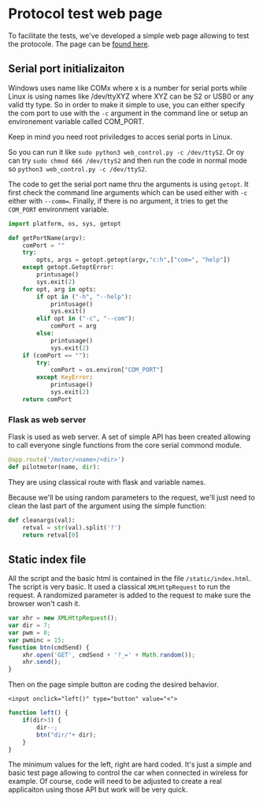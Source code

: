 # Protocol test web page

To facilitate the tests, we've developed a simple web page allowing to test the protocole. The page can be [found here](web_control.py).

## Serial port initializaiton

Windows uses name like COMx where x is a number for serial ports while Linux is using names like /dev/ttyXYZ where XYZ can be S2 or USB0 or any valid tty type. So in order to make it simple to use, you can either specify the com port to use with the ```-c``` argument in the command line or setup an environement variable called COM_PORT.

Keep in mind you need root priviledges to acces serial ports in Linux.

So you can run it like ```sudo python3 web_control.py -c /dev/ttyS2```. Or oy can try ```sudo chmod 666 /dev/ttyS2``` and then run the code in normal mode so ```python3 web_control.py -c /dev/ttyS2```.

The code to get the serial port name thru the arguments is using ```getopt```. It first check the command line arguments which can be used either with ```-c``` either with ```--comm=```. Finally, if there is no argument, it tries to get the ```COM_PORT``` environment variable.

```python
import platform, os, sys, getopt

def getPortName(argv):
    comPort = ""
    try:
        opts, args = getopt.getopt(argv,"c:h",["com=", "help"])
    except getopt.GetoptError:
        printusage()
        sys.exit(2)
    for opt, arg in opts:
        if opt in ("-h", "--help"):
            printusage()
            sys.exit()
        elif opt in ("-c", "--com"):
            comPort = arg
        else:
            printusage()
            sys.exit(2)
    if (comPort == ""):
        try:
            comPort = os.environ["COM_PORT"]
        except KeyError: 
            printusage()
            sys.exit(2)
    return comPort
```

### Flask as web server

Flask is used as web server. A set of simple API has been created allowing to call everyone single functions from the core serial commond module.

```python
@app.route('/motor/<name>/<dir>')
def pilotmotor(name, dir):
```

They are using classical route with flask and variable names.

Because we'll be using random parameters to the request, we'll just need to clean the last part of the argument using the simple function:

```python
def cleanargs(val):
    retval = str(val).split('?')
    return retval[0]
```

## Static index file

All the script and the basic html is contained in the file ```/static/index.html```. The script is very basic. It used a classical ```XMLHttpRequest``` to run the request. A randomized parameter is added to the request to make sure the browser won't cash it.

```javascript
var xhr = new XMLHttpRequest();
var dir = 7;
var pwm = 0;
var pwminc = 15;
function btn(cmdSend) {
    xhr.open('GET', cmdSend + '?_=' + Math.random());
    xhr.send();
}
```

Then on the page simple button are coding the desired behavior.

```htlm
<input onclick="left()" type="button" value="<">
```

```javascript
function left() {
    if(dir>3) {
        dir--;
        btn("dir/"+ dir);
    }
}
```

The minimum values for the left, right are hard coded. It's just a simple and basic test page allowing to control the car when connected in wireless for example. Of course, code will need to be adjusted to create a real applicaiton using those API but work will be very quick.